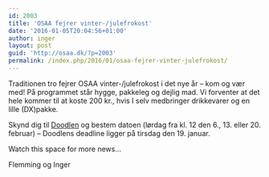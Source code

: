 ```yaml
---
id: 2003
title: 'OSAA fejrer vinter-/julefrokost'
date: '2016-01-05T20:04:56+01:00'
author: inger
layout: post
guid: 'http://osaa.dk/?p=2003'
permalink: /index.php/2016/01/osaa-fejrer-vinter-julefrokost/
---
```


Traditionen tro fejrer OSAA vinter-/julefrokost i det nye år – kom og vær med! På programmet står hygge, pakkeleg og dejlig mad. Vi forventer at det hele kommer til at koste 200 kr., hvis I selv medbringer drikkevarer og en lille (DX)pakke.

Skynd dig til [Doodlen](http://doodle.com/poll/dpzh5qptm9iphvs4) og bestem datoen (lørdag fra kl. 12 den 6., 13. eller 20. februar) – Doodlens deadline ligger på tirsdag den 19. januar.

Watch this space for more news…

Flemming og Inger
